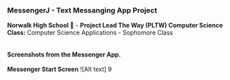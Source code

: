 ### MessengerJ - Text Messanging App Project <br> 
<b> Norwalk High School </b> :school: - <b> Project Lead The Way (PLTW) Computer Science </b><br> 
<b> Class: </b> Computer Science Applications - Sophomore Class<br> 
<br> 
<br> 
<b> Screenshots from the Messenger App. </b><br><br> 
<b> Messenger Start Screen</b>
![Alt text] 9
